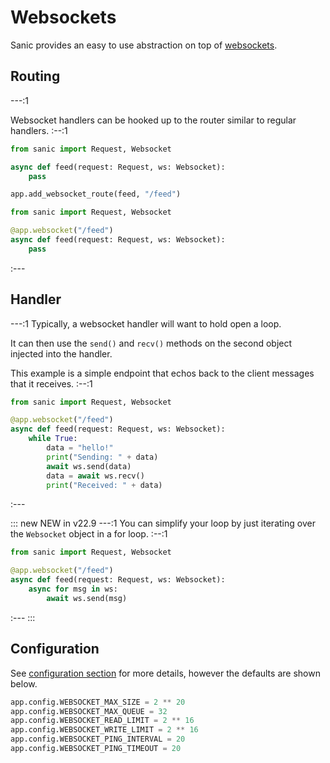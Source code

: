 # Websockets

Sanic provides an easy to use abstraction on top of [websockets](https://websockets.readthedocs.io/en/stable/).


## Routing

---:1

Websocket handlers can be hooked up to the router similar to regular handlers.
:--:1
```python
from sanic import Request, Websocket

async def feed(request: Request, ws: Websocket):
    pass

app.add_websocket_route(feed, "/feed")
```
```python
from sanic import Request, Websocket

@app.websocket("/feed")
async def feed(request: Request, ws: Websocket):
    pass
```
:---

## Handler


---:1
Typically, a websocket handler will want to hold open a loop.

It can then use the `send()` and `recv()` methods on the second object injected into the handler.

This example is a simple endpoint that echos back to the client messages that it receives.
:--:1
```python
from sanic import Request, Websocket

@app.websocket("/feed")
async def feed(request: Request, ws: Websocket):
    while True:
        data = "hello!"
        print("Sending: " + data)
        await ws.send(data)
        data = await ws.recv()
        print("Received: " + data)
```
:---

::: new NEW in v22.9
---:1
You can simplify your loop by just iterating over the `Websocket` object in a for loop.
:--:1
```python
from sanic import Request, Websocket

@app.websocket("/feed")
async def feed(request: Request, ws: Websocket):
    async for msg in ws:
        await ws.send(msg)
```
:---
:::

## Configuration

See [configuration section](/guide/deployment/configuration.md) for more details, however the defaults are shown below.

```python
app.config.WEBSOCKET_MAX_SIZE = 2 ** 20
app.config.WEBSOCKET_MAX_QUEUE = 32
app.config.WEBSOCKET_READ_LIMIT = 2 ** 16
app.config.WEBSOCKET_WRITE_LIMIT = 2 ** 16
app.config.WEBSOCKET_PING_INTERVAL = 20
app.config.WEBSOCKET_PING_TIMEOUT = 20
```
